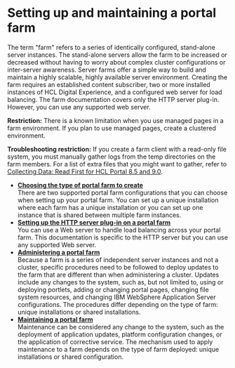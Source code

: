 # Setting up and maintaining a portal farm

The term "farm" refers to a series of identically configured, stand-alone server instances. The stand-alone servers allow the farm to be increased or decreased without having to worry about complex cluster configurations or inter-server awareness. Server farms offer a simple way to build and maintain a highly scalable, highly available server environment. Creating the farm requires an established content subscriber, two or more installed instances of HCL Digital Experience, and a configured web server for load balancing. The farm documentation covers only the HTTP server plug-in. However, you can use any supported web server.

**Restriction:** There is a known limitation when you use managed pages in a farm environment. If you plan to use managed pages, create a clustered environment.

**Troubleshooting restriction:** If you create a farm client with a read-only file system, you must manually gather logs from the temp directories on the farm members. For a list of extra files that you might want to gather, refer to [Collecting Data: Read First for HCL Portal 8.5 and 9.0](https://support.hcltechsw.com/csm?id=kb_article&sys_id=8223c6a31b881494c48197d58d4bcb59).

-   **[Choosing the type of portal farm to create](choose_portalfarm/index.md)**  
There are two supported portal farm configurations that you can choose when setting up your portal farm. You can set up a unique installation where each farm has a unique installation or you can set up one instance that is shared between multiple farm instances.
-   **[Setting up the HTTP server plug-in on a portal farm](set_http_farm.md)**  
You can use a Web server to handle load balancing across your portal farm. This documentation is specific to the HTTP server but you can use any supported Web server.
-   **[Administering a portal farm](admin_farm/index.md)**  
Because a farm is a series of independent server instances and not a cluster, specific procedures need to be followed to deploy updates to the farm that are different than when administering a cluster. Updates include any changes to the system, such as, but not limited to, using or deploying portlets, adding or changing portal pages, changing file system resources, and changing IBM WebSphere Application Server configurations. The procedures differ depending on the type of farm: unique installations or shared installations.
-   **[Maintaining a portal farm](maintaining_farm/index.md)**  
Maintenance can be considered any change to the system, such as the deployment of application updates, platform configuration changes, or the application of corrective service. The mechanism used to apply maintenance to a farm depends on the type of farm deployed: unique installations or shared configuration.


